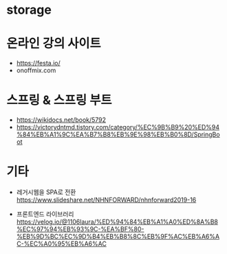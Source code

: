 # storage

# 온라인 강의 사이트
- https://festa.io/
- onoffmix.com


# 스프링 & 스프링 부트
- https://wikidocs.net/book/5792
- https://victorydntmd.tistory.com/category/%EC%9B%B9%20%ED%94%84%EB%A1%9C%EA%B7%B8%EB%9E%98%EB%B0%8D/SpringBoot


# 기타
- 레거시웹을 SPA로 전환 <br/>
https://www.slideshare.net/NHNFORWARD/nhnforward2019-16

- 프론트엔드 라이브러리 <br/>
https://velog.io/@1106laura/%ED%94%84%EB%A1%A0%ED%8A%B8%EC%97%94%EB%93%9C-%EA%BF%80-%EB%9D%BC%EC%9D%B4%EB%B8%8C%EB%9F%AC%EB%A6%AC-%EC%A0%95%EB%A6%AC
